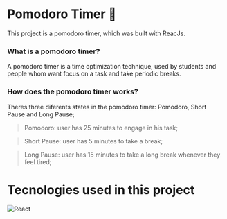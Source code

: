 # Pomodoro Timer 🍅

This project is a pomodoro timer, which was built with ReacJs. 

### What is a pomodoro timer?
A pomodoro timer is a time optimization technique, used by students and people whom want focus on a task and take periodic breaks.


### How does the pomodoro timer works?
Theres three diferents states in the pomodoro timer: Pomodoro, Short Pause and Long Pause;

> Pomodoro: user has 25 minutes to engage in his task;

> Short Pause: user has 5 minutes to take a break;

> Long Pause: user has 15 minutes to take a long break whenever they feel tired;

# Tecnologies used in this project

![React](https://img.shields.io/badge/ReactJs-000?style=for-the-badge&logo=react&logoColor=blue)
